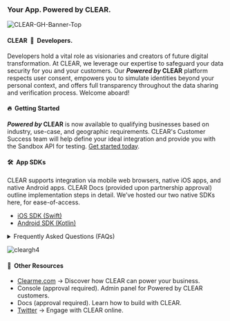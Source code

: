 ### Your App. Powered by CLEAR.

![CLEAR-GH-Banner-Top](https://github.com/poweredbyclear/.github/assets/111535748/d170b127-0838-4c76-af68-166e0690c7f3)


#### CLEAR&nbsp; 💙 &nbsp;Developers.
Developers hold a vital role as visionaries and creators of future digital transformation. At CLEAR, we leverage our expertise to safeguard your data security for you and your customers. Our **_Powered by_ CLEAR** platform respects user consent, empowers you to simulate identities beyond your personal context, and offers full transparency throughout the data sharing and verification process. Welcome aboard!

#### 🔥&nbsp; Getting Started
**_Powered by_ CLEAR** is now available to qualifying businesses based on industry, use-case, and geographic requirements. CLEAR's Customer Success team will help define your ideal integration and provide you with the Sandbox API for testing. [Get started today](https://www.clearme.com/contact).

#### 🛠️&nbsp; App SDKs
CLEAR supports integration via mobile web browsers, native iOS apps, and native Android apps. CLEAR Docs (provided upon partnership approval) outline implementation steps in detail. We’ve hosted our two native SDKs here, for ease-of-access.
- [iOS SDK (Swift)](https://github.com/clearsecureidentity/clear-ios-sdk)
- [Android SDK (Kotlin)](https://github.com/clearsecureidentity/clear-android-sdk)

<details>
<summary>
  Frequently Asked Questions (FAQs)
</summary>
</details>

![cleargh4](https://github.com/poweredbyclear/.github/assets/111535748/e024a961-5ddf-4c6f-b064-64e027db1b22)

#### 🤔&nbsp; Other Resources 
- [Clearme.com](https://www.clearme.com/solutions-powered-by-clear) -> Discover how CLEAR can power your business.
- Console (approval required). Admin panel for Powered by CLEAR customers. 
- Docs (approval required). Learn how to build with CLEAR.
- [Twitter](https://twitter.com/CLEAR) -> Engage with CLEAR online.
